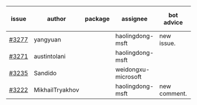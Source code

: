 | issue | author | package | assignee | bot advice | created date of issue | target release date | date from target |
| ------ | ------ | ------ | ------ | ------ | ------ | ------ | :-----: |
| [#3277](https://github.com/Azure/sdk-release-request/issues/3277) | yangyuan |  | haolingdong-msft | new issue. | 10-18 | 11-25 |  |
| [#3271](https://github.com/Azure/sdk-release-request/issues/3271) | austintolani |  | haolingdong-msft |  | 10-12 | 10-28 |  |
| [#3235](https://github.com/Azure/sdk-release-request/issues/3235) | Sandido |  | weidongxu-microsoft |  | 09-30 | 10-17 |  |
| [#3222](https://github.com/Azure/sdk-release-request/issues/3222) | MikhailTryakhov |  | haolingdong-msft | new comment. | 09-28 | 10-05 |  |
